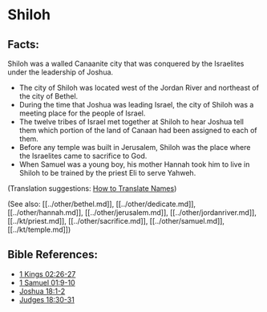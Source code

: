 # Shiloh #

## Facts: ## 

Shiloh was a walled Canaanite city that was conquered by the Israelites under the leadership of Joshua.

* The city of Shiloh was located west of the Jordan River and northeast of the city of Bethel.
* During the time that Joshua was leading Israel, the city of Shiloh was a meeting place for the people of Israel.
* The twelve tribes of Israel met together at Shiloh to hear Joshua tell them which portion of the land of Canaan had been assigned to each of them.
* Before any temple was built in Jerusalem, Shiloh was the place where the Israelites came to sacrifice to God.
* When Samuel was a young boy, his mother Hannah took him to live in Shiloh to be trained by the priest Eli to serve Yahweh.

(Translation suggestions: [How to Translate Names](en/ta-vol1/translate/man/translate-names))

(See also: [[../other/bethel.md]], [[../other/dedicate.md]], [[../other/hannah.md]], [[../other/jerusalem.md]], [[../other/jordanriver.md]], [[../kt/priest.md]], [[../other/sacrifice.md]], [[../other/samuel.md]], [[../kt/temple.md]])

## Bible References: ##

* [1 Kings 02:26-27](en/tn/1ki/help/02/26)
* [1 Samuel 01:9-10](en/tn/1sa/help/01/09)
* [Joshua 18:1-2](en/tn/jos/help/18/01)
* [Judges 18:30-31](en/tn/jdg/help/18/30)